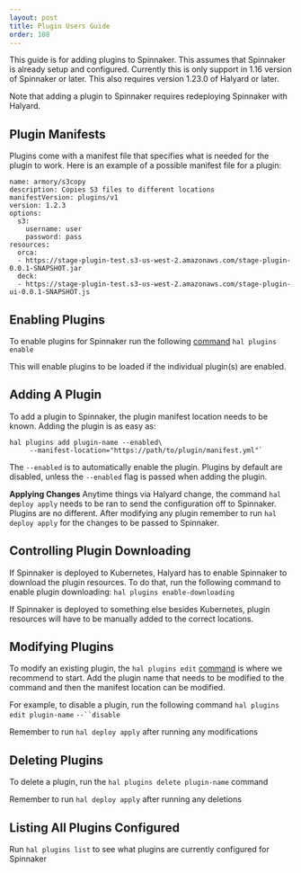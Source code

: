 ```yaml
---
layout: post
title: Plugin Users Guide
order: 108
---
```


This guide is for adding plugins to Spinnaker. This assumes that Spinnaker is already setup and configured. Currently this is only support in 1.16 version of Spinnaker or later. This also requires version 1.23.0 of Halyard or later.

Note that adding a plugin to Spinnaker requires redeploying Spinnaker with Halyard.

## Plugin Manifests

Plugins come with a manifest file that specifies what is needed for the plugin to work. Here is an example of a possible manifest file for a plugin:
```
name: armory/s3copy
description: Copies S3 files to different locations
manifestVersion: plugins/v1
version: 1.2.3
options:
  s3:
    username: user
    password: pass
resources:
  orca:
  - https://stage-plugin-test.s3-us-west-2.amazonaws.com/stage-plugin-0.0.1-SNAPSHOT.jar
  deck:
  - https://stage-plugin-test.s3-us-west-2.amazonaws.com/stage-plugin-ui-0.0.1-SNAPSHOT.js
```
## Enabling Plugins

To enable plugins for Spinnaker run the following [command](https://www.spinnaker.io/reference/halyard/commands/#hal-plugins-enable)
`hal plugins enable`

This will enable plugins to be loaded if the individual plugin(s) are enabled.

## Adding A Plugin

To add a plugin to Spinnaker, the plugin manifest location needs to be known. Adding the plugin is as easy as:
```
hal plugins add plugin-name --enabled\
     --manifest-location="https://path/to/plugin/manifest.yml"`
```

The `--enabled` is to automatically enable the plugin. Plugins by default are disabled, unless the `--enabled` flag is passed when adding the plugin.

**Applying Changes**
Anytime things via Halyard change, the command `hal deploy apply` needs to be ran to send the configuration off to Spinnaker. Plugins are no different. After modifying any plugin remember to run `hal deploy apply` for the changes to be passed to Spinnaker.

## Controlling Plugin Downloading

If Spinnaker is deployed to Kubernetes, Halyard has to enable Spinnaker to download the plugin resources. To do that, run the following command to enable plugin downloading:
`hal plugins enable-downloading` 

If Spinnaker is deployed to something else besides Kubernetes, plugin resources will have to be manually added to the correct locations.

## Modifying Plugins

To modify an existing plugin, the `hal plugins edit` [command](https://www.spinnaker.io/reference/halyard/commands/#hal-plugins-edit) is where we recommend to start. Add the plugin name that needs to be modified to the command and then the manifest location can be modified.

For example, to disable a plugin, run the following command
`hal plugins edit plugin-name` `--``disable` 

Remember to run `hal deploy apply` after running any modifications

## Deleting Plugins

To delete a plugin, run the `hal plugins delete plugin-name` command

Remember to run `hal deploy apply` after running any deletions

## Listing All Plugins Configured

Run `hal plugins list` to see what plugins are currently configured for Spinnaker
